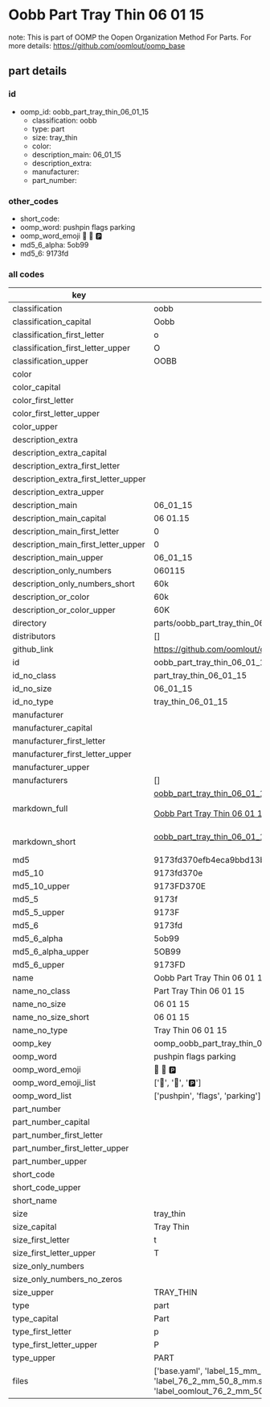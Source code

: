 # Oobb Part Tray Thin 06 01 15  

note: This is part of OOMP the Oopen Organization Method For Parts. For more details: https://github.com/oomlout/oomp_base

##  part details





### id
* oomp_id: oobb_part_tray_thin_06_01_15
  * classification: oobb
  * type: part
  * size: tray_thin
  * color: 
  * description_main: 06_01_15
  * description_extra: 
  * manufacturer: 
  * part_number: 

### other_codes
* short_code: 
* oomp_word: pushpin flags parking
* oomp_word_emoji :pushpin: :flags: :parking:
* md5_6_alpha: 5ob99
* md5_6: 9173fd

### all codes 
| key | value |  
| --- | --- |  
| classification | oobb |  
| classification_capital | Oobb |  
| classification_first_letter | o |  
| classification_first_letter_upper | O |  
| classification_upper | OOBB |  
| color |  |  
| color_capital |  |  
| color_first_letter |  |  
| color_first_letter_upper |  |  
| color_upper |  |  
| description_extra |  |  
| description_extra_capital |  |  
| description_extra_first_letter |  |  
| description_extra_first_letter_upper |  |  
| description_extra_upper |  |  
| description_main | 06_01_15 |  
| description_main_capital | 06 01.15 |  
| description_main_first_letter | 0 |  
| description_main_first_letter_upper | 0 |  
| description_main_upper | 06_01_15 |  
| description_only_numbers | 060115 |  
| description_only_numbers_short | 60k |  
| description_or_color | 60k |  
| description_or_color_upper | 60K |  
| directory | parts/oobb_part_tray_thin_06_01_15 |  
| distributors | [] |  
| github_link | https://github.com/oomlout/oomlout_oomp_part_src/tree/main/parts/oobb_part_tray_thin_06_01_15/working |  
| id | oobb_part_tray_thin_06_01_15 |  
| id_no_class | part_tray_thin_06_01_15 |  
| id_no_size | 06_01_15 |  
| id_no_type | tray_thin_06_01_15 |  
| manufacturer |  |  
| manufacturer_capital |  |  
| manufacturer_first_letter |  |  
| manufacturer_first_letter_upper |  |  
| manufacturer_upper |  |  
| manufacturers | [] |  
| markdown_full | [oobb_part_tray_thin_06_01_15](https://github.com/oomlout/oomlout_oomp_part_src/tree/main/parts/oobb_part_tray_thin_06_01_15/working)<br>[](https://github.com/oomlout/oomlout_oomp_part_src/tree/main/parts/oobb_part_tray_thin_06_01_15/working)<br>[Oobb Part Tray Thin 06 01 15](https://github.com/oomlout/oomlout_oomp_part_src/tree/main/parts/oobb_part_tray_thin_06_01_15/working)<br><br> |  
| markdown_short | [oobb_part_tray_thin_06_01_15](https://github.com/oomlout/oomlout_oomp_part_src/tree/main/parts/oobb_part_tray_thin_06_01_15/working)<br><br> |  
| md5 | 9173fd370efb4eca9bbd13b9e9b71156 |  
| md5_10 | 9173fd370e |  
| md5_10_upper | 9173FD370E |  
| md5_5 | 9173f |  
| md5_5_upper | 9173F |  
| md5_6 | 9173fd |  
| md5_6_alpha | 5ob99 |  
| md5_6_alpha_upper | 5OB99 |  
| md5_6_upper | 9173FD |  
| name | Oobb Part Tray Thin 06 01 15 |  
| name_no_class | Part Tray Thin 06 01 15 |  
| name_no_size | 06 01 15 |  
| name_no_size_short | 06 01 15 |  
| name_no_type | Tray Thin 06 01 15 |  
| oomp_key | oomp_oobb_part_tray_thin_06_01_15 |  
| oomp_word | pushpin flags parking |  
| oomp_word_emoji | :pushpin: :flags: :parking: |  
| oomp_word_emoji_list | [':pushpin:', ':flags:', ':parking:'] |  
| oomp_word_list | ['pushpin', 'flags', 'parking'] |  
| part_number |  |  
| part_number_capital |  |  
| part_number_first_letter |  |  
| part_number_first_letter_upper |  |  
| part_number_upper |  |  
| short_code |  |  
| short_code_upper |  |  
| short_name |  |  
| size | tray_thin |  
| size_capital | Tray Thin |  
| size_first_letter | t |  
| size_first_letter_upper | T |  
| size_only_numbers |  |  
| size_only_numbers_no_zeros |  |  
| size_upper | TRAY_THIN |  
| type | part |  
| type_capital | Part |  
| type_first_letter | p |  
| type_first_letter_upper | P |  
| type_upper | PART |  
| files | ['base.yaml', 'label_15_mm_30_mm.pdf', 'label_15_mm_30_mm.svg', 'label_76_2_mm_50_8_mm.pdf', 'label_76_2_mm_50_8_mm.svg', 'label_oomlout_76_2_mm_50_8_mm.pdf', 'label_oomlout_76_2_mm_50_8_mm.svg', 'readme.md', 'working.json', 'working.yaml'] |  
